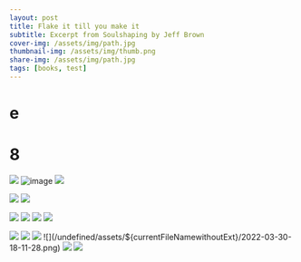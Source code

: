 ```yaml
---
layout: post
title: Flake it till you make it
subtitle: Excerpt from Soulshaping by Jeff Brown
cover-img: /assets/img/path.jpg
thumbnail-img: /assets/img/thumb.png
share-img: /assets/img/path.jpg
tags: [books, test]
---
```

# e
# 8
![](https://github.com/Namtv2312/Namtv2312.github.io/raw/master/_posts/2022-03-23-22-00-11.png)
![image](https://user-images.githubusercontent.com/60953789/159830278-1ca13a84-c516-4f8b-877a-def51f74240c.png)
![](/assets/img/path.jpg)

![](/assets/assets/2022-03-30-17-22-28.png)
![](/assets/assets/2022-03-17-22-28.png)

![](2022-03-30-17-22-28.png)
![](f:/Namtv2312.github.io/_posts/undefined/assets/2022-03-30-17-24-32.png)
![](./undefined/assets/2022-03-30-17-24-32.png)
![](./assets/2022-03-30-17-22-28.png)


![](/_posts/undefined/assets/2022-03-30-17-24-32.png)
![](../undefined/2022-03-30-18-03-53.png)
![](undefined/assets/${currentFileNamewithoutExt}/2022-03-30-18-09-54.png)
![](/undefined/assets/${currentFileNamewithoutExt}/2022-03-30-18-11-28.png)
![](/../assets/${currentFileNamewithoutExt}/2022-03-30-18-14-04.png)
![](/../assets/2022-03-24-tran-van-nam/2022-03-30-18-15-52.png)